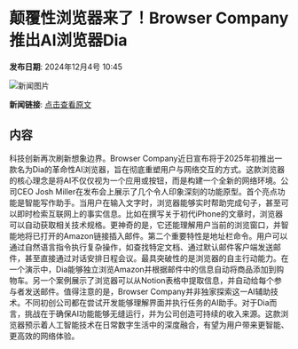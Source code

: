 # 颠覆性浏览器来了！Browser Company推出AI浏览器Dia

**发布日期**: 2024年12月4号 10:45

![新闻图片](https://pic.chinaz.com/thumb/2024/1204/24120410441418742973.jpg)

**新闻链接**: [点击查看原文](https://www.aibase.com/zh/news/13681)

## 内容

科技创新再次刷新想象边界。Browser Company近日宣布将于2025年初推出一款名为Dia的革命性AI浏览器，旨在彻底重塑用户与网络交互的方式。这款浏览器的核心理念是将AI不仅仅视为一个应用或按钮，而是构建一个全新的网络环境。公司CEO Josh Miller在发布会上展示了几个令人印象深刻的功能原型。首个亮点功能是智能写作助手。当用户在输入文字时，浏览器能够实时帮助完成句子，甚至可以即时检索互联网上的事实信息。比如在撰写关于初代iPhone的文章时，浏览器可以自动获取相关技术规格。更神奇的是，它还能理解用户当前的浏览窗口，并智能地将已打开的Amazon链接插入邮件。第二个重要特性是地址栏命令。用户可以通过自然语言指令执行复杂操作，如查找特定文档、通过默认邮件客户端发送邮件，甚至直接通过对话安排日程会议。最具突破性的是浏览器的自主行动能力。在一个演示中，Dia能够独立浏览Amazon并根据邮件中的信息自动将商品添加到购物车。另一个案例展示了浏览器可以从Notion表格中提取信息，并自动给每个参与者发送邮件。值得注意的是，Browser Company并非独家探索这一AI辅助技术。不同初创公司都在尝试开发能够理解界面并执行任务的AI助手。对于Dia而言，挑战在于确保AI功能能够无缝运行，并为公司创造可持续的收入来源。这款浏览器预示着人工智能技术在日常数字生活中的深度融合，有望为用户带来更智能、更高效的网络体验。
